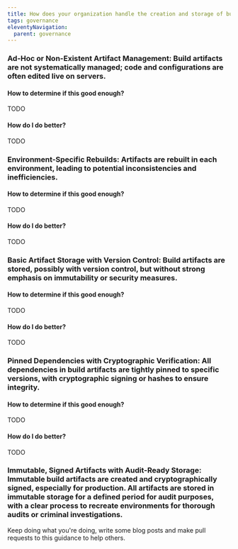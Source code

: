 ```yaml
---
title: How does your organization handle the creation and storage of build artifacts?
tags: governance
eleventyNavigation:
  parent: governance
---
```


### **Ad-Hoc or Non-Existent Artifact Management:** Build artifacts are not systematically managed; code and configurations are often edited live on servers.

#### How to determine if this good enough?

TODO

#### How do I do better?

TODO

### **Environment-Specific Rebuilds:** Artifacts are rebuilt in each environment, leading to potential inconsistencies and inefficiencies.

#### How to determine if this good enough?

TODO

#### How do I do better?

TODO

### **Basic Artifact Storage with Version Control:** Build artifacts are stored, possibly with version control, but without strong emphasis on immutability or security measures.

#### How to determine if this good enough?

TODO

#### How do I do better?

TODO

### **Pinned Dependencies with Cryptographic Verification:** All dependencies in build artifacts are tightly pinned to specific versions, with cryptographic signing or hashes to ensure integrity.

#### How to determine if this good enough?

TODO

#### How do I do better?

TODO

### **Immutable, Signed Artifacts with Audit-Ready Storage:** Immutable build artifacts are created and cryptographically signed, especially for production. All artifacts are stored in immutable storage for a defined period for audit purposes, with a clear process to recreate environments for thorough audits or criminal investigations.

Keep doing what you're doing, write some blog posts and make pull requests to this guidance to help others.
